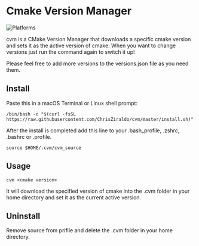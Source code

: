 
# Cmake Version Manager
![Platforms](https://img.shields.io/badge/Platforms-OSX%20%7C%20Linux-blue)

cvm is a CMake Version Manager that downloads a specific cmake version and sets it as the active version of cmake. When you want to change versions just run the command again to switch it up!

Please feel free to add more versions to the versions.json file as you need them.


## Install

Paste this in a macOS Terminal or Linux shell prompt:

```
/bin/bash -c "$(curl -fsSL https://raw.githubusercontent.com/ChrisZiraldo/cvm/master/install.sh)"
```

After the install is completed add this line to your .bash_profile, .zshrc, .bashrc or .profile.

```
source $HOME/.cvm/cvm_source
```

## Usage

```
cvm <cmake version>
```

It will download the specified version of cmake into the .cvm folder in your home directory and set it as the current active version.


## Uninstall
Remove source from prifile and delete the .cvm folder in your home directory.
